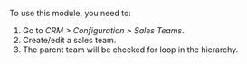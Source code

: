 To use this module, you need to:

1.  Go to *CRM \> Configuration \> Sales Teams*.
2.  Create/edit a sales team.
3.  The parent team will be checked for loop in the hierarchy.
